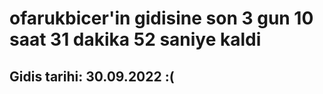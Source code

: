# ofarukbicer'in gidisine son 3 gun 10 saat 31 dakika 52 saniye kaldi

## Gidis tarihi: 30.09.2022 :(